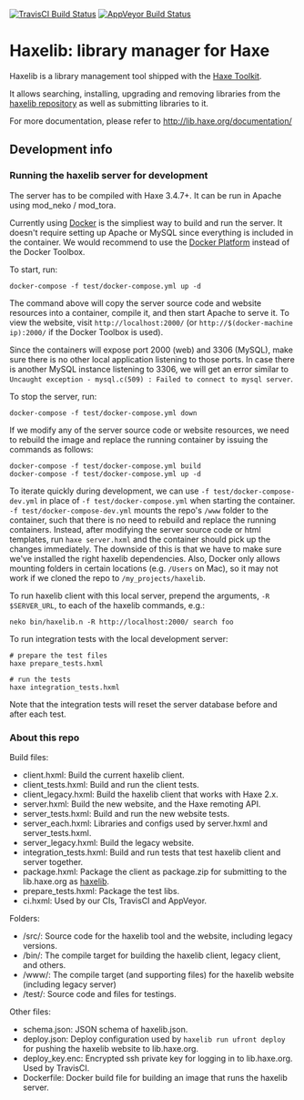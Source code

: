 [![TravisCI Build Status](https://travis-ci.org/HaxeFoundation/haxelib.svg?branch=development)](https://travis-ci.org/HaxeFoundation/haxelib)
[![AppVeyor Build Status](https://ci.appveyor.com/api/projects/status/github/HaxeFoundation/haxelib?branch=development&svg=true)](https://ci.appveyor.com/project/HaxeFoundation/haxelib)

# Haxelib: library manager for Haxe

Haxelib is a library management tool shipped with the [Haxe Toolkit](http://haxe.org/).

It allows searching, installing, upgrading and removing libraries from the [haxelib repository](http://lib.haxe.org/) as well as submitting libraries to it.

For more documentation, please refer to http://lib.haxe.org/documentation/

## Development info

### Running the haxelib server for development

The server has to be compiled with Haxe 3.4.7+. It can be run in Apache using mod_neko / mod_tora.

Currently using [Docker](https://www.docker.com/) is the simpliest way to build and run the server. It doesn't require setting up Apache or MySQL since everything is included in the container. We would recommend to use the [Docker Platform](https://www.docker.com/products/docker) instead of the Docker Toolbox.

To start, run:

```
docker-compose -f test/docker-compose.yml up -d
```

The command above will copy the server source code and website resources into a container, compile it, and then start Apache to serve it.  To view the website, visit `http://localhost:2000/` (or `http://$(docker-machine ip):2000/` if the Docker Toolbox is used).

Since the containers will expose port 2000 (web) and 3306 (MySQL), make sure there is no other local application listening to those ports. In case there is another MySQL instance listening to 3306, we will get an error similar to `Uncaught exception - mysql.c(509) : Failed to connect to mysql server`.

To stop the server, run:
```
docker-compose -f test/docker-compose.yml down
```

If we modify any of the server source code or website resources, we need to rebuild the image and replace the running container by issuing the commands as follows:
```
docker-compose -f test/docker-compose.yml build
docker-compose -f test/docker-compose.yml up -d
```

To iterate quickly during development, we can use `-f test/docker-compose-dev.yml` in place of `-f test/docker-compose.yml` when starting the container. `-f test/docker-compose-dev.yml` mounts the repo's `/www` folder to the container, such that there is no need to rebuild and replace the running containers. Instead, after modifying the server source code or html templates, run `haxe server.hxml` and the container should pick up the changes immediately. The downside of this is that we have to make sure we've installed the right haxelib dependencies. Also, Docker only allows mounting folders in certain locations (e.g. `/Users` on Mac), so it may not work if we cloned the repo to `/my_projects/haxelib`.

To run haxelib client with this local server, prepend the arguments, `-R $SERVER_URL`, to each of the haxelib commands, e.g.:
```
neko bin/haxelib.n -R http://localhost:2000/ search foo
```

To run integration tests with the local development server:
```
# prepare the test files
haxe prepare_tests.hxml

# run the tests
haxe integration_tests.hxml
```
Note that the integration tests will reset the server database before and after each test.

### About this repo

Build files:

* client.hxml: Build the current haxelib client.
* client_tests.hxml: Build and run the client tests.
* client_legacy.hxml: Build the haxelib client that works with Haxe 2.x.
* server.hxml: Build the new website, and the Haxe remoting API.
* server_tests.hxml: Build and run the new website tests.
* server_each.hxml: Libraries and configs used by server.hxml and server_tests.hxml.
* server_legacy.hxml: Build the legacy website.
* integration_tests.hxml: Build and run tests that test haxelib client and server together.
* package.hxml: Package the client as package.zip for submitting to the lib.haxe.org as [haxelib](http://lib.haxe.org/p/haxelib/).
* prepare_tests.hxml: Package the test libs.
* ci.hxml: Used by our CIs, TravisCI and AppVeyor.

Folders:

* /src/: Source code for the haxelib tool and the website, including legacy versions.
* /bin/: The compile target for building the haxelib client, legacy client, and others.
* /www/: The compile target (and supporting files) for the haxelib website (including legacy server)
* /test/: Source code and files for testings.

Other files:

* schema.json: JSON schema of haxelib.json.
* deploy.json: Deploy configuration used by `haxelib run ufront deploy` for pushing the haxelib website to lib.haxe.org.
* deploy_key.enc: Encrypted ssh private key for logging in to lib.haxe.org. Used by TravisCI.
* Dockerfile: Docker build file for building an image that runs the haxelib server.
